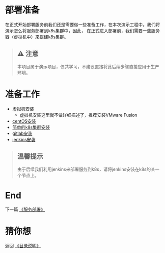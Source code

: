 # 部署准备
在正式开始部署服务前我们还是需要做一些准备工作，在本次演示工程中，我们将演示怎么将服务部署到k8s集群中，因此，
在正式进入部署前，我们需要一些服务器（虚拟机中）来搭建k8s集群。

> ## ⚠️ 注意
> 本项目属于演示项目，仅共学习，不建议直接将此后续步骤直接应用于生产环境。

# 准备工作
* 虚拟机安装
  * 虚拟机安装这里就不做详细描述了，推荐安装VMware Fusion
* [centOS安装](../share/centos_install.md)
* [简单的k8s集群安装](../share/k8s_install.md)
* [gitlab安装](../share/gitlab.md)
* [jenkins安装](../share/jenkins-install.md)

> ## 温馨提示
> 由于后续我们利用jenkins来部署服务到k8s，请将jenkins安装在k8s的某一个节点上。

# End

下一篇 [《服务部署》](./deployment.md)

# 猜你想

返回 [《目录说明》](../index.md)